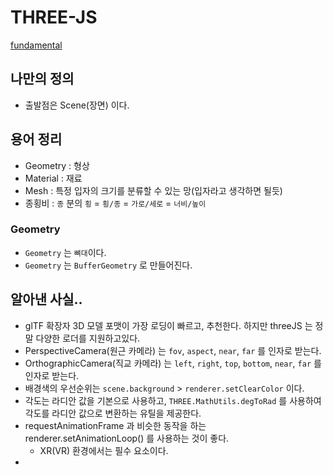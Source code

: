 # THREE-JS

[fundamental](https://threejs.org/manual/#ko/fundamentals)

## 나만의 정의

- 출발점은 Scene(장면) 이다.
 
## 용어 정리

- Geometry : 형상
- Material : 재료
- Mesh : 특정 입자의 크기를 분류할 수 있는 망(입자라고 생각하면 될듯)
- 종횡비 : `종` 분의 `횡` = `횡/종` = `가로/세로` = `너비/높이`


### Geometry

- `Geometry` 는 `뼈대`이다.
- `Geometry` 는 `BufferGeometry` 로 만들어진다.

## 알아낸 사실..

- glTF 확장자 3D 모델 포맷이 가장 로딩이 빠르고, 추천한다. 하지만 threeJS 는 정말 다양한 로더를 지원하고있다.
- PerspectiveCamera(원근 카메라) 는 `fov`, `aspect`, `near`, `far` 를 인자로 받는다.
- OrthographicCamera(직교 카메라) 는 `left`, `right`, `top`, `bottom`, `near`, `far` 를 인자로 받는다.
- 배경색의 우선순위는 `scene.background` > `renderer.setClearColor` 이다.
- 각도는 라디안 값을 기본으로 사용하고, `THREE.MathUtils.degToRad` 를 사용하여 각도를 라디안 값으로 변환하는 유틸을 제공한다.
- requestAnimationFrame 과 비슷한 동작을 하는 renderer.setAnimationLoop() 를 사용하는 것이 좋다.
  - XR(VR) 환경에서는 필수 요소이다.
- 